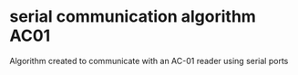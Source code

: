 # serial communication algorithm AC01
Algorithm created to communicate with an AC-01 reader using serial ports
